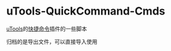# uTools-QuickCommand-Cmds

[uTools](https://u.tools/)的[快捷命令](https://github.com/fofolee/uTools-QuickerCommand)插件的一些脚本

归档的是导出文件，可以直接导入使用
